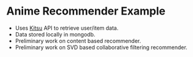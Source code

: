 # Anime Recommender Example
- Uses [Kitsu][kitsu] API to retrieve user/item data.
- Data stored locally in mongodb.
- Preliminary work on content based recommender.
- Preliminary work on SVD based collaborative filtering recommender.


[kitsu]: kitsu.io
